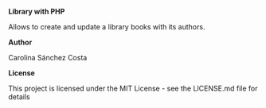 **Library with PHP**

Allows to create and update a library books with its authors.

**Author**

Carolina Sánchez Costa

**License**

This project is licensed under the MIT License - see the LICENSE.md file for details